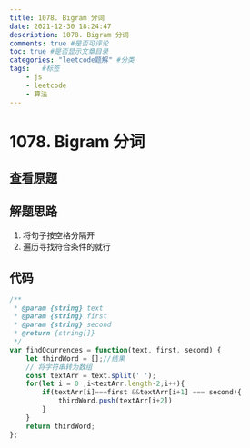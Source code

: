 ```yaml
---
title: 1078. Bigram 分词
date: 2021-12-30 18:24:47
description: 1078. Bigram 分词
comments: true #是否可评论
toc: true #是否显示文章目录
categories: "leetcode题解" #分类
tags:   #标签
	- js
	- leetcode
	- 算法
---
```


# 1078. Bigram 分词

## [查看原题](https://leetcode-cn.com/problems/occurrences-after-bigram/)

## 解题思路

1. 将句子按空格分隔开
2. 遍历寻找符合条件的就行

## 代码

```javascript
/**
 * @param {string} text
 * @param {string} first
 * @param {string} second
 * @return {string[]}
 */
var findOcurrences = function(text, first, second) {
	let thirdWord = [];//结果
	// 将字符串转为数组
	const textArr = text.split(' ');
	for(let i = 0 ;i<textArr.length-2;i++){
		if(textArr[i]===first &&textArr[i+1] === second){
			thirdWord.push(textArr[i+2])
		}
	}
	return thirdWord;
};
```